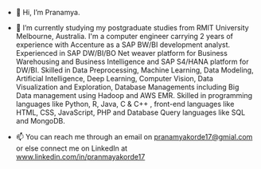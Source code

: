 - 👋 Hi, I’m Pranamya.

- 🌱 I’m currently studying my postgraduate studies from RMIT University Melbourne, Australia. 
I'm a computer engineer carrying 2 years of experience with Accenture as a SAP BW/BI development analyst. 
Experienced in SAP DW/BI/BO Net weaver platform for Business Warehousing and Business Intelligence and SAP S4/HANA platform for DW/BI.
Skilled in Data Preprocessing, Machine Learning, Data Modeling, Artificial Intelligence, Deep Learning, Computer Vision, Data Visualization and Exploration, Database Managements including Big Data management using Hadoop and AWS EMR.
Skilled in programming languages like Python, R, Java, C & C++ , front-end languages like HTML, CSS, JavaScript, PHP and Database Query languages like SQL and MongoDB.

- 📫 You can reach me through an email on pranamyakorde17@gmial.com or else connect me on LinkedIn at www.linkedin.com/in/pranmayakorde17

<!---
pranamyaa/pranamyaa is a ✨ special ✨ repository because its `README.md` (this file) appears on your GitHub profile.
You can click the Preview link to take a look at your changes.
--->

